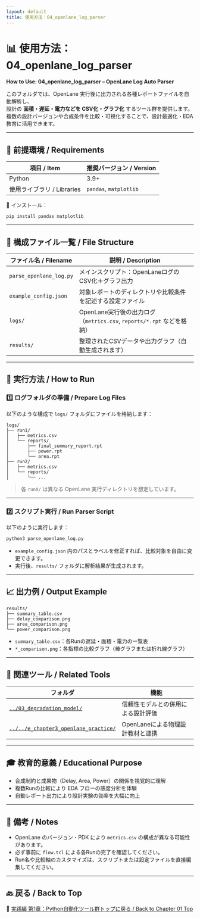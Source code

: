```yaml
---
layout: default
title: 使用方法：04_openlane_log_parser
---
```


# 📊 使用方法：04_openlane_log_parser  
**How to Use: 04_openlane_log_parser – OpenLane Log Auto Parser**

このフォルダでは、OpenLane 実行後に出力される各種レポートファイルを自動解析し、  
設計の **面積・遅延・電力などを CSV化・グラフ化** するツール群を提供します。  
複数の設計バージョンや合成条件を比較・可視化することで、設計最適化・EDA教育に活用できます。

---

## 🔧 前提環境 / Requirements

| 項目 / Item | 推奨バージョン / Version |
|-------------|---------------------------|
| Python | 3.9+ |
| 使用ライブラリ / Libraries | `pandas`, `matplotlib` |

🔽 インストール：

```bash
pip install pandas matplotlib
```

---

## 📁 構成ファイル一覧 / File Structure

| ファイル名 / Filename | 説明 / Description |
|------------------------|---------------------|
| `parse_openlane_log.py` | メインスクリプト：OpenLaneログのCSV化＋グラフ出力 |
| `example_config.json` | 対象レポートのディレクトリや比較条件を記述する設定ファイル |
| `logs/` | OpenLane実行後の出力ログ（`metrics.csv`, `reports/*.rpt` などを格納） |
| `results/` | 整理されたCSVデータや出力グラフ（自動生成されます） |

---

## 🚀 実行方法 / How to Run

### 1️⃣ ログフォルダの準備 / Prepare Log Files

以下のような構成で `logs/` フォルダにファイルを格納します：

```text
logs/
├── run1/
│   ├── metrics.csv
│   └── reports/
│       ├── final_summary_report.rpt
│       ├── power.rpt
│       └── area.rpt
├── run2/
│   ├── metrics.csv
│   └── reports/
│       └── ...
```

> 各 `runX/` は異なる OpenLane 実行ディレクトリを想定しています。

---

### 2️⃣ スクリプト実行 / Run Parser Script

以下のように実行します：

```bash
python3 parse_openlane_log.py
```

- `example_config.json` 内のパスとラベルを修正すれば、比較対象を自由に変更できます。
- 実行後、`results/` フォルダに解析結果が生成されます。

---

## 📈 出力例 / Output Example

```text
results/
├── summary_table.csv
├── delay_comparison.png
├── area_comparison.png
└── power_comparison.png
```

- `summary_table.csv`：各Runの遅延・面積・電力の一覧表  
- `*_comparison.png`：各指標の比較グラフ（棒グラフまたは折れ線グラフ）

---

## 🔗 関連ツール / Related Tools

| フォルダ | 機能 |
|---------|------|
| [`../03_degradation_model/`](../03_degradation_model/) | 信頼性モデルとの併用による設計評価 |
| [`../../e_chapter3_openlane_practice/`](../../e_chapter3_openlane_practice/) | OpenLaneによる物理設計教材と連携 |

---

## 🎓 教育的意義 / Educational Purpose

- 合成制約と成果物（Delay, Area, Power）の関係を視覚的に理解  
- 複数Runの比較により EDA フローの感度分析を体験  
- 自動レポート出力により設計実験の効率を大幅に向上

---

## 📝 備考 / Notes

- OpenLane のバージョン・PDK により `metrics.csv` の構成が異なる可能性があります。  
- 必ず事前に `flow.tcl` による各Runの完了を確認してください。  
- Run名や比較軸のカスタマイズは、スクリプトまたは設定ファイルを直接編集してください。

---

## 🔙 戻る / Back to Top

📂 [実践編 第1章：Python自動化ツール群トップに戻る / Back to Chapter 01 Top](../README.md)
